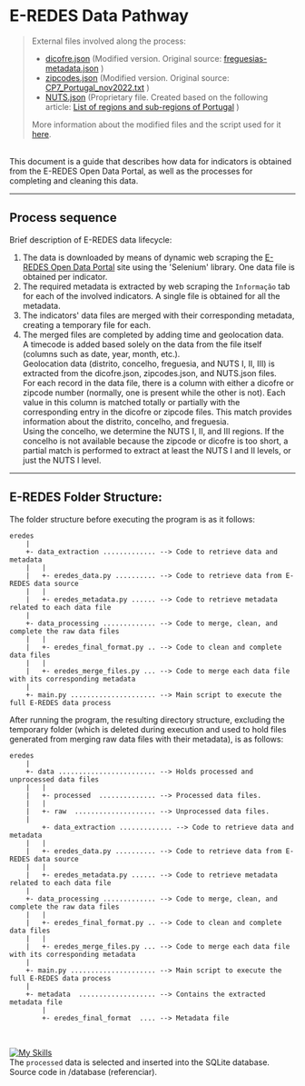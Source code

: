 # E-REDES Data Pathway


>External files involved along the process:
  >- [dicofre.json](../app/utils/loc_codes/dicofre.json) (Modified version. Original source: [freguesias-metadata.json](https://dados.gov.pt/pt/datasets/freguesias-de-portugal/) )
  >- [zipcodes.json](../app/utils/loc_codes/zipcodes.json) (Modified version. Original source: [CP7_Portugal_nov2022.txt](https://github.com/temospena/CP7/tree/master/CP7%20Portugal) )
  >- [NUTS.json](../app/utils/nuts_levels/NUTS.json) (Proprietary file. Created based on the following article: [List of regions and sub-regions of Portugal](https://en.wikipedia.org/wiki/List_of_regions_and_sub-regions_of_Portugal) )
> 
> More information about the modified files and the script used for it [here](../app/utils/Readme.md).

<br>
This document is a guide that describes how data for indicators is obtained from the E-REDES Open Data Portal, as well as the processes for completing and cleaning this data.

---

## Process sequence
Brief description of E-REDES data lifecycle:

  1. The data is downloaded by means of dynamic web scraping the [E-REDES Open Data Portal](https://e-redes.opendatasoft.com/pages/homepage/) site using the 'Selenium' library. One data file is obtained per indicator.
  2. The required metadata is extracted by web scraping the `Informação` tab for each of the involved indicators. A single file is obtained for all the metadata.
  3. The indicators' data files are merged with their corresponding metadata, creating a temporary file for each.
  4. The merged files are completed by adding time and geolocation data. <br>
     A timecode is added based solely on the data from the file itself (columns such as date, year, month, etc.). <br>
     Geolocation data (distrito, concelho, freguesia, and NUTS I, II, III) is extracted from the dicofre.json, zipcodes.json, and NUTS.json files. <br>
     For each record in the data file, there is a column with either a dicofre or zipcode number (normally, one is present while the other is not).
     Each value in this column is matched totally or partially with the corresponding entry in the dicofre or zipcode files.
     This match provides information about the distrito, concelho, and freguesia. <br>
     Using the concelho, we determine the NUTS I, II, and III regions. If the concelho is not available because the zipcode or dicofre is too short, a partial match is performed to extract at least the NUTS I and II levels, or just the NUTS I level.

---

## E-REDES Folder Structure:
The  folder structure before executing the program is as it follows:

```
eredes
    |
    +- data_extraction ............. --> Code to retrieve data and metadata
    |   |
    |   +- eredes_data.py .......... --> Code to retrieve data from E-REDES data source
    |   |
    |   +- eredes_metadata.py ...... --> Code to retrieve metadata related to each data file
    |
    +- data_processing ............. --> Code to merge, clean, and complete the raw data files
    |   |
    |   +- eredes_final_format.py .. --> Code to clean and complete data files
    |   |    
    |   +- eredes_merge_files.py ... --> Code to merge each data file with its corresponding metadata
    |
    +- main.py ..................... --> Main script to execute the full E-REDES data process
```

After running the program, the resulting directory structure, excluding the temporary folder (which is deleted during execution and used to hold files generated from merging raw data files with their metadata), is as follows:

```
eredes
    |
    +- data ........................ --> Holds processed and unprocessed data files
    |   |
    |   +- processed  .............. --> Processed data files.
    |   |
    |   +- raw  .................... --> Unprocessed data files.
    |
        +- data_extraction ............. --> Code to retrieve data and metadata
    |   |
    |   +- eredes_data.py .......... --> Code to retrieve data from E-REDES data source
    |   |
    |   +- eredes_metadata.py ...... --> Code to retrieve metadata related to each data file
    |
    +- data_processing ............. --> Code to merge, clean, and complete the raw data files
    |   |
    |   +- eredes_final_format.py .. --> Code to clean and complete data files
    |   |    
    |   +- eredes_merge_files.py ... --> Code to merge each data file with its corresponding metadata
    |
    +- main.py ..................... --> Main script to execute the full E-REDES data process
    |
    +- metadata  ................... --> Contains the extracted metadata file
        |
        +- eredes_final_format  .... --> Metadata file
```

<br>

[![My Skills](https://skillicons.dev/icons?i=sqlite&theme=light)](https://skillicons.dev) <br>
The `processed` data is selected and inserted into the SQLite database. Source code in /database (referenciar).

